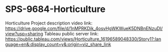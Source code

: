 # SPS-9684-Horticulture
Horticulture
Project description video link: https://drive.google.com/file/d/1nMPRKDik_4osvHgWKWueK5DNBnENzuDl/view?usp=sharing
Tableau public server link: https://public.tableau.com/views/Horticulture_16196589048330/Story1?:language=en&:display_count=y&:origin=viz_share_link
